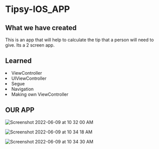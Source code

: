 # Tipsy-IOS_APP

## What we have created

This is an app that will help to calculate the tip that a person will need to give. Its a 2 screen app.

## Learned

<li>ViewController</li>
<li>UIViewController</li>
<li>Segue</li>
<li>Navigation</li>
<li>Making own ViewController</li>


<h2>OUR APP</h2>

![Screenshot 2022-06-09 at 10 32 00 AM](https://user-images.githubusercontent.com/91361896/172768718-c1451881-b570-4f49-a857-88bb514441b2.png)

![Screenshot 2022-06-09 at 10 34 18 AM](https://user-images.githubusercontent.com/91361896/172768722-e420e727-802e-4e88-838a-1ce25e90a9ea.png)

![Screenshot 2022-06-09 at 10 34 30 AM](https://user-images.githubusercontent.com/91361896/172768728-b567807e-7d5e-4b35-9b9e-4db9a082e4d9.png)

